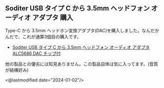 ## Soditer USB タイプ C から 3.5mm ヘッドフォン オーディオ アダプタ 購入

Type-C から 3.5mm ヘッドホン変換アダプタ(DAC)を購入しました。なんだかんだで、これが通算3個目の購入です。

- [Soditer USB タイプ C から 3.5mm ヘッドフォン オーディオ アダプタ ALC5686 DAC チップ付](https://www.amazon.co.jp/gp/product/B09792ZL4Z/)

他の製品との優劣には知見ありません。この製品自体は気に入ってます。(音質が結構好み)

<@lastmodified date="2024-01-02"/>
